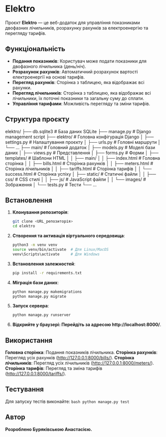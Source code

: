 # Elektro

Проєкт **Elektro** — це веб-додаток для управління показниками двофазних лічильників, розрахунку рахунків за електроенергію та перегляду тарифів.

## Функціональність

- **Подання показників**: Користувач може подати показники для двофазного лічильника (день/ніч).
- **Розрахунок рахунків**: Автоматичний розрахунок вартості електроенергії на основі тарифів.
- **Перегляд рахунків**: Сторінка з таблицею, яка відображає всі рахунки.
- **Перегляд лічильників**: Сторінка з таблицею, яка відображає всі лічильники, їх поточні показники та загальну суму до сплати.
- **Управління тарифами**: Можливість перегляду та зміни тарифів.

## Структура проєкту
elektro/ ├── db.sqlite3 # База даних SQLite ├── manage.py # Django management script ├── elektro/ # Головна конфігурація Django │ ├── settings.py # Налаштування проєкту │ ├── urls.py # Головні маршрути │ └── ... ├── main/ # Головний додаток │ ├── models.py # Моделі бази даних │ ├── views.py # Представлення │ ├── forms.py # Форми │ ├── templates/ # Шаблони HTML │ │ ├── main/ │ │ ├── index.html # Головна сторінка │ │ ├── bills.html # Сторінка рахунків │ │ ├── meters.html # Сторінка лічильників │ │ ├── tariffs.html # Сторінка тарифів │ │ └── success.html # Сторінка успіху │ ├── static/ # Статичні файли │ │ ├── css/ # CSS стилі │ │ ├── js/ # JavaScript файли │ │ └── images/ # Зображення │ └── tests.py # Тести └── ...


## Встановлення

1. **Клонування репозиторія**:
   ```bash
   git clone <URL_репозиторія>
   cd elektro
   ```

2. **Створення та активація віртуального середовища**:
    ```bash
    python3 -m venv venv
    source venv/bin/activate  # Для Linux/MacOS
    venv\Scripts\activate     # Для Windows
    ```

3. **Встановлення залежностей**:
    ```bash
    pip install -r requirements.txt
    ```

4. **Міграція бази даних**:
    ```bash
    python manage.py makemigrations
    python manage.py migrate
    ```

5. **Запуск сервера**:
    ```bash
    python manage.py runserver
    ```

6. **Відкрийте у браузері: Перейдіть за адресою http://localhost:8000/**.

## Використання
**Головна сторінка**: Подання показників лічильника.
**Сторінка рахунків**: Перегляд усіх рахунків (http://127.0.0.1:8000/bills/).
**Сторінка лічильників**: Перегляд усіх лічильників (http://127.0.0.1:8000/meters/).
**Сторінка тарифів**: Перегляд та зміна тарифів (http://127.0.0.1:8000/tariffs/).

## Тестування
Для запуску тестів виконайте:
    ```bash
    python manage.py test
    ```

## Автор
**Розроблено Буряківською Анастасією.**